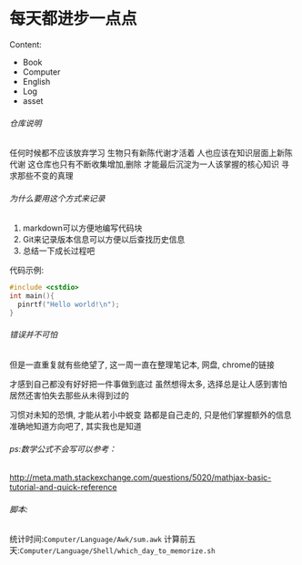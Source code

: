 # 每天都进步一点点

Content:
- Book
- Computer
- English
- Log
- asset

###### 仓库说明

任何时候都不应该放弃学习
生物只有新陈代谢才活着
人也应该在知识层面上新陈代谢
这仓库也只有不断收集增加,删除
才能最后沉淀为一人该掌握的核心知识
寻求那些不变的真理

###### 为什么要用这个方式来记录

1. markdown可以方便地编写代码块
2. Git来记录版本信息可以方便以后查找历史信息
3. 总结一下成长过程吧

代码示例:
```c++
#include <cstdio>
int main(){
  pinrtf("Hello world!\n");
}
```

###### 错误并不可怕
但是一直重复就有些绝望了,
这一周一直在整理笔记本, 网盘, chrome的链接

才感到自己都没有好好把一件事做到底过
虽然想得太多, 选择总是让人感到害怕
居然还害怕失去那些从未得到过的

习惯对未知的恐惧, 才能从若小中蜕变
路都是自己走的, 只是他们掌握额外的信息
准确地知道方向吧了, 其实我也是知道
<!-- 只是受限于穷人的对失业的恐惧不得不先打工了再说 -->


###### ps:数学公式不会写可以参考：

http://meta.math.stackexchange.com/questions/5020/mathjax-basic-tutorial-and-quick-reference

###### 脚本:

统计时间:`Computer/Language/Awk/sum.awk`
计算前五天:`Computer/Language/Shell/which_day_to_memorize.sh`